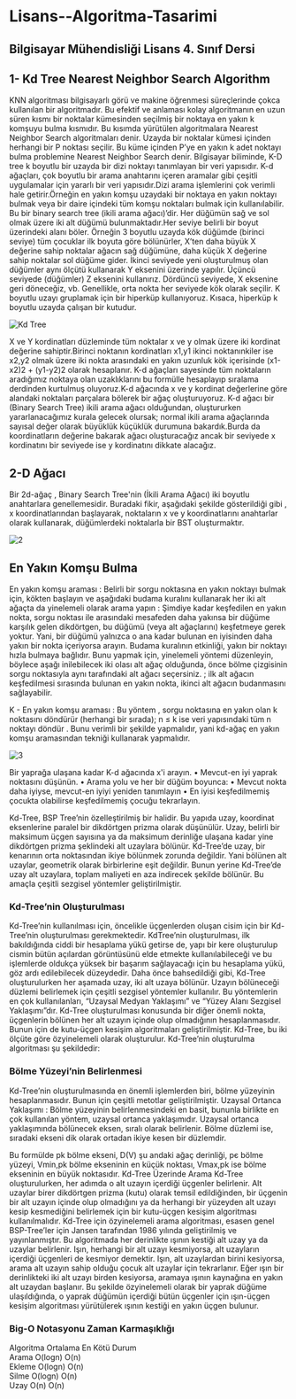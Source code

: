# Lisans--Algoritma-Tasarimi
  
## Bilgisayar Mühendisliği Lisans 4. Sınıf Dersi    
   

## 1- Kd Tree Nearest Neighbor Search Algorithm

KNN algoritması bilgisayarlı görü ve makine öğrenmesi süreçlerinde çokca kullanılan bir algoritmadır. Bu efektif ve anlaması kolay algoritmanın en uzun süren kısmı bir noktalar kümesinden seçilmiş bir noktaya en yakın k komşuyu bulma kısmıdır. Bu kısımda yürütülen algoritmalara Nearest Neighbor Search algoritmaları denir.
Uzayda bir noktalar kümesi içinden herhangi bir P noktası seçilir. Bu küme içinden P’ye en yakın k adet noktayı bulma problemine Nearest Neighbor Search denir.
Bilgisayar biliminde, K-D tree k boyutlu bir uzayda bir dizi noktayı tanımlayan bir veri yapısıdır. K-d ağaçları, çok boyutlu bir arama anahtarını içeren aramalar gibi çeşitli uygulamalar için yararlı bir veri yapısıdır.Dizi arama işlemlerini çok verimli hale getirir.Örneğin en yakın komşu uzaydaki bir noktaya en yakın noktayı bulmak veya bir daire içindeki tüm komşu noktaları bulmak için kullanılabilir.
Bu bir binary search tree (ikili arama ağacı)’dir. Her düğümün sağ ve sol olmak üzere iki alt düğümü bulunmaktadır.Her seviye belirli bir boyut üzerindeki alanı böler. Örneğin 3 boyutlu uzayda kök düğümde (birinci seviye) tüm çocuklar ilk boyuta göre bölünürler, X’ten daha büyük X değerine sahip noktalar ağacın sağ düğümüne, daha küçük X değerine sahip noktalar sol düğüme gider. İkinci seviyede yeni oluşturulmuş olan düğümler aynı ölçütü kullanarak Y eksenini üzerinde yapılır. Üçüncü seviyede (düğümler) Z eksenini kullanırız. Dördüncü seviyede, X eksenine geri döneceğiz, vb. Genellikle, orta nokta her seviyede kök olarak seçilir.
K boyutlu uzayı gruplamak için bir  hiperküp kullanıyoruz. Kısaca, hiperküp k boyutlu uzayda çalışan bir kutudur. 

![Kd Tree](https://user-images.githubusercontent.com/56633000/102958032-11b5d800-44ed-11eb-9358-7e8385eca15f.png)  
 
X ve Y kordinatları düzleminde tüm noktalar x ve y olmak üzere iki kordinat değerine sahiptir.Birinci noktanın kordinatları x1,y1 ikinci noktanınkiler ise x2,y2 olmak üzere iki nokta arasındaki en yakın uzunluk kök içerisinde (x1-x2)2 + (y1-y2)2 olarak hesaplanır.
K-d ağaçları sayesinde tüm noktaların aradığımız noktaya olan uzaklıklarını bu formülle hesaplayıp sıralama derdinden kurtulmuş oluyoruz.K-d ağacında x ve y kordinat değerlerine göre alandaki noktaları parçalara bölerek bir ağaç oluşturuyoruz.
K-d ağacı  bir (Binary Search Tree) ikili arama ağacı olduğundan, oluştururken yararlanacağımız kurala gelecek olursak; normal ikili arama ağaçlarında sayısal değer olarak büyüklük küçüklük durumuna bakardık.Burda da koordinatların değerine bakarak ağacı oluşturacağız ancak bir seviyede x kordinatını bir seviyede ise y kordinatını dikkate alacağız.


## 2-D Ağacı

Bir  2d-ağaç  , Binary Search Tree'nin (İkili Arama Ağacı)  iki boyutlu anahtarlara genellemesidir.
Buradaki fikir, aşağıdaki şekilde gösterildiği gibi , x koordinatlarından başlayarak, noktaların x ve  y koordinatlarını anahtarlar olarak  kullanarak, düğümlerdeki noktalarla bir BST oluşturmaktır.

![2](https://user-images.githubusercontent.com/56633000/102958328-a7516780-44ed-11eb-8e59-3e9c846d5082.png)  


## En Yakın Komşu Bulma 
En yakın komşu araması :  Belirli bir sorgu noktasına en yakın noktayı bulmak için, kökten başlayın ve aşağıdaki budama kuralını kullanarak her iki alt ağaçta da yinelemeli olarak arama yapın : Şimdiye kadar keşfedilen en yakın nokta, sorgu noktası ile arasındaki mesafeden daha yakınsa bir düğüme karşılık gelen dikdörtgen, bu düğümü (veya alt ağaçlarını) keşfetmeye gerek yoktur. Yani, bir düğümü yalnızca o ana kadar bulunan en iyisinden daha yakın bir nokta içeriyorsa arayın. Budama kuralının etkinliği, yakın bir noktayı hızla bulmaya bağlıdır. Bunu yapmak için, yinelemeli yöntemi düzenleyin, böylece aşağı inilebilecek iki olası alt ağaç olduğunda, önce bölme çizgisinin sorgu noktasıyla aynı tarafındaki alt ağacı seçersiniz. ; ilk alt ağacın keşfedilmesi sırasında bulunan en yakın nokta, ikinci alt ağacın budanmasını sağlayabilir.



K - En yakın komşu araması : Bu yöntem  , sorgu noktasına en yakın olan k noktasını döndürür  (herhangi bir sırada); n  ≤  k  ise veri yapısındaki tüm  n noktayı  döndür . Bunu verimli bir şekilde yapmalıdır, yani kd-ağaç en yakın komşu aramasından tekniği kullanarak yapmalıdır.



![3](https://user-images.githubusercontent.com/56633000/102958522-221a8280-44ee-11eb-923f-9d230393df94.png)  
 

Bir yaprağa ulaşana kadar K-d ağacında x'i arayın.
• Mevcut-en iyi yaprak noktasını düşünün.
• Arama yolu ve her bir düğüm boyunca: 
•	Mevcut nokta daha iyiyse, mevcut-en iyiyi yeniden tanımlayın
•	En iyisi keşfedilmemiş çocukta olabilirse keşfedilmemiş çocuğu tekrarlayın.

Kd-Tree, BSP Tree’nin özelleştirilmiş bir halidir. Bu yapıda uzay, koordinat eksenlerine paralel bir dikdörtgen prizma olarak düşünülür. Uzay, belirli bir maksimum üçgen sayısına ya da maksimum derinliğe ulaşana kadar yine dikdörtgen prizma şeklindeki alt uzaylara bölünür. Kd-Tree’de uzay, bir kenarının orta noktasından ikiye bölünmek zorunda değildir. Yani bölünen alt uzaylar, geometrik olarak birbirlerine eşit değildir. Bunun yerine Kd-Tree’de uzay alt uzaylara, toplam maliyeti en aza indirecek şekilde bölünür. Bu amaçla çeşitli sezgisel yöntemler geliştirilmiştir.

### Kd-Tree’nin Oluşturulması
Kd-Tree’nin kullanılması için, öncelikle üçgenlerden oluşan cisim için bir Kd-Tree’nin oluşturulması gerekmektedir. KdTree’nin oluşturulması, ilk bakıldığında ciddi bir hesaplama yükü getirse de, yapı bir kere oluşturulup cismin bütün açılardan görüntüsünü elde etmekte kullanılabileceği ve bu işlemlerde oldukça yüksek bir başarım sağlayacağı için bu hesaplama yükü, göz ardı edilebilecek düzeydedir. Daha önce bahsedildiği gibi, Kd-Tree oluşturulurken her aşamada uzay, iki alt uzaya bölünür. Uzayın bölüneceği düzlemi belirlemek için çeşitli sezgisel yöntemler kullanılır. Bu yöntemlerin en çok kullanılanları, “Uzaysal Medyan Yaklaşımı” ve “Yüzey Alanı Sezgisel Yaklaşımı”dır. Kd-Tree oluşturulması konusunda bir diğer önemli nokta, üçgenlerin bölünen her alt uzayın içinde olup olmadığının hesaplanmasıdır. Bunun için de kutu-üçgen kesişim algoritmaları geliştirilmiştir. Kd-Tree, bu iki ölçüte göre özyinelemeli olarak oluşturulur.
 Kd-Tree’nin oluşturulma algoritması şu şekildedir:

 
### Bölme Yüzeyi’nin Belirlenmesi
Kd-Tree’nin oluşturulmasında en önemli işlemlerden biri, bölme yüzeyinin hesaplanmasıdır. Bunun için çeşitli metotlar geliştirilmiştir. 
Uzaysal Ortanca Yaklaşımı : Bölme yüzeyinin belirlenmesindeki en basit, bununla birlikte en çok kullanılan yöntem, uzaysal ortanca yaklaşımıdır. Uzaysal ortanca yaklaşımında bölünecek eksen, sıralı olarak belirlenir. Bölme düzlemi ise, sıradaki ekseni dik olarak ortadan ikiye kesen bir düzlemdir.

 
Bu formülde pk bölme ekseni, D(V) şu andaki ağaç derinliği, pє bölme yüzeyi, Vmin,pk bölme ekseninin en küçük noktası, Vmax,pk ise bölme ekseninin en büyük noktasıdır.
Kd-Tree Üzerinde Arama
Kd-Tree oluşturulurken, her adımda o alt uzayın içerdiği üçgenler belirlenir. Alt uzaylar birer dikdörtgen prizma (kutu) olarak temsil edildiğinden, bir üçgenin bir alt uzayın içinde olup olmadığını ya da herhangi bir yüzeyden alt uzayı kesip kesmediğini belirlemek için bir kutu-üçgen kesişim algoritması kullanılmalıdır.
Kd-Tree için özyinelemeli arama algoritması, esasen genel BSP-Tree’ler için Jansen tarafından 1986 yılında geliştirilmiş ve yayınlanmıştır. Bu algoritmada her derinlikte ışının kestiği alt uzay ya da uzaylar belirlenir. Işın, herhangi bir alt uzayı kesmiyorsa, alt uzayların içerdiği üçgenleri de kesmiyor demektir. Işın, alt uzaylardan birini kesiyorsa, arama alt uzayın sahip olduğu çocuk alt uzaylar için tekrarlanır. Eğer ışın bir derinlikteki iki alt uzayı birden kesiyorsa, aramaya ışının kaynağına en yakın alt uzaydan başlanır. Bu şekilde özyinelemeli olarak bir yaprak düğüme ulaşıldığında, o yaprak düğümün içerdiği bütün üçgenler için ışın-üçgen kesişim algoritması yürütülerek ışının kestiği en yakın üçgen bulunur.



### Big-O Notasyonu Zaman Karmaşıklığı  
Algoritma      Ortalama         En Kötü Durum  
Arama		    O(logn)	    O(n)  
Ekleme	    O(logn)    	O(n)  
Silme		    O(logn)	    O(n)  
Uzay		    O(n)		    O(n)  



